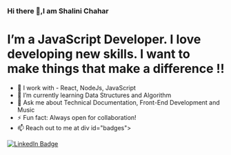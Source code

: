 ### Hi there 👋,I am Shalini Chahar

# I’m a JavaScript Developer. I love developing new skills. I want to make things that make a difference !!

- 🔭 I work with - React, NodeJs, JavaScript
- 🌱 I’m currently learning Data Structures and Algorithm
- 💬 Ask me about Technical Documentation, Front-End Development and Music
- ⚡ Fun fact: Always open for collaboration!
-  📫 Reach out to me at div id="badges">
  <a href="[your-linkedin-URL](https://www.linkedin.com/in/shalini-chahar-a93a0b185/)">
    <img src="https://img.shields.io/badge/LinkedIn-blue?style=for-the-badge&logo=linkedin&logoColor=white" alt="LinkedIn Badge"/>
  </a>
</div>

